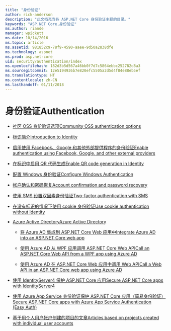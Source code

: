```yaml
---
title: "身份验证"
author: rick-anderson
description: "此文档充当各 ASP.NET Core 身份验证主题的目录。"
keywords: "ASP.NET Core,身份验证"
ms.author: riande
manager: wpickett
ms.date: 10/14/2016
ms.topic: article
ms.assetid: 981852c9-78f9-4590-aaee-9d50a2838dfe
ms.technology: aspnet
ms.prod: asp.net-core
uid: security/authentication/index
ms.openlocfilehash: 182d3b5d567a46bb0f7d7c5864ebbc252782d8a3
ms.sourcegitcommit: 12e5194936b7e820efc5505a2d5d4f84e88eb5ef
ms.translationtype: HT
ms.contentlocale: zh-CN
ms.lasthandoff: 01/11/2018
---
```

# <a name="authentication"></a><span data-ttu-id="38d13-104">身份验证</span><span class="sxs-lookup"><span data-stu-id="38d13-104">Authentication</span></span>

* [<span data-ttu-id="38d13-105">社区 OSS 身份验证选项</span><span class="sxs-lookup"><span data-stu-id="38d13-105">Community OSS authentication options</span></span>](community.md)

* [<span data-ttu-id="38d13-106">标识简介</span><span class="sxs-lookup"><span data-stu-id="38d13-106">Introduction to Identity</span></span>](identity.md)

* [<span data-ttu-id="38d13-107">启用使用 Facebook、Google 和其他外部提供程序的身份验证</span><span class="sxs-lookup"><span data-stu-id="38d13-107">Enable authentication using Facebook, Google, and other external providers</span></span>](social/index.md)

* [<span data-ttu-id="38d13-108">在标识中启用 QR 代码生成</span><span class="sxs-lookup"><span data-stu-id="38d13-108">Enable QR code generation in Identity</span></span>](identity-enable-qrcodes.md)

* [<span data-ttu-id="38d13-109">配置 Windows 身份验证</span><span class="sxs-lookup"><span data-stu-id="38d13-109">Configure Windows Authentication</span></span>](windowsauth.md)

* [<span data-ttu-id="38d13-110">帐户确认和密码恢复</span><span class="sxs-lookup"><span data-stu-id="38d13-110">Account confirmation and password recovery</span></span>](accconfirm.md)

* [<span data-ttu-id="38d13-111">使用 SMS 设置双因素身份验证</span><span class="sxs-lookup"><span data-stu-id="38d13-111">Two-factor authentication with SMS</span></span>](2fa.md)

* [<span data-ttu-id="38d13-112">在没有标识的情况下使用 cookie 身份验证</span><span class="sxs-lookup"><span data-stu-id="38d13-112">Use cookie authentication without Identity</span></span>](cookie.md)

* [<span data-ttu-id="38d13-113">Azure Active Directory</span><span class="sxs-lookup"><span data-stu-id="38d13-113">Azure Active Directory</span></span>](azure-active-directory/index.md)

  * [<span data-ttu-id="38d13-114">将 Azure AD 集成到 ASP.NET Core Web 应用中</span><span class="sxs-lookup"><span data-stu-id="38d13-114">Integrate Azure AD into an ASP.NET Core web app</span></span>](https://azure.microsoft.com/documentation/samples/active-directory-dotnet-webapp-openidconnect-aspnetcore/)

  * [<span data-ttu-id="38d13-115">使用 Azure AD 从 WPF 应用调用 ASP.NET Core Web API</span><span class="sxs-lookup"><span data-stu-id="38d13-115">Call an ASP.NET Core Web API from a WPF app using Azure AD</span></span>](https://azure.microsoft.com/documentation/samples/active-directory-dotnet-native-aspnetcore/)

  * [<span data-ttu-id="38d13-116">使用 Azure AD 在 ASP.NET Core Web 应用中调用 Web API</span><span class="sxs-lookup"><span data-stu-id="38d13-116">Call a Web API in an ASP.NET Core web app using Azure AD</span></span>](https://azure.microsoft.com/documentation/samples/active-directory-dotnet-webapp-webapi-openidconnect-aspnetcore/)

* [<span data-ttu-id="38d13-117">使用 IdentityServer4 保护 ASP.NET Core 应用</span><span class="sxs-lookup"><span data-stu-id="38d13-117">Secure ASP.NET Core apps with IdentityServer4</span></span>](http://docs.identityserver.io/en/release/)

* [<span data-ttu-id="38d13-118">使用 Azure App Service 身份验证保护 ASP.NET Core 应用（简易身份验证）</span><span class="sxs-lookup"><span data-stu-id="38d13-118">Secure ASP.NET Core apps with Azure App Service Authentication (Easy Auth)</span></span>](https://docs.microsoft.com/azure/app-service/app-service-authentication-overview)

* [<span data-ttu-id="38d13-119">基于用个人用户帐户创建的项目的文章</span><span class="sxs-lookup"><span data-stu-id="38d13-119">Articles based on projects created with individual user accounts</span></span>](xref:security/authentication/individual)
